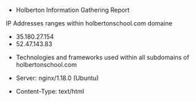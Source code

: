 - Holberton Information Gathering Report

IP Addresses ranges within holbertonschool.com domaine
* 35.180.27.154
* 52.47.143.83

- Technologies and frameworks used within all subdomains of holbertonschool.com

* Server: nginx/1.18.0 (Ubuntu)

* Content-Type: text/html